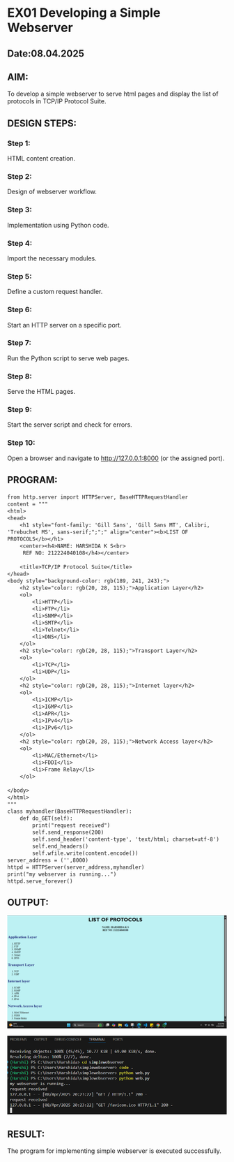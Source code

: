 # EX01 Developing a Simple Webserver
## Date:08.04.2025

## AIM:
To develop a simple webserver to serve html pages and display the list of protocols in TCP/IP Protocol Suite.

## DESIGN STEPS:
### Step 1: 
HTML content creation.

### Step 2:
Design of webserver workflow.

### Step 3:
Implementation using Python code.

### Step 4:
Import the necessary modules.

### Step 5:
Define a custom request handler.

### Step 6:
Start an HTTP server on a specific port.

### Step 7:
Run the Python script to serve web pages.

### Step 8:
Serve the HTML pages.

### Step 9:
Start the server script and check for errors.

### Step 10:
Open a browser and navigate to http://127.0.0.1:8000 (or the assigned port).

## PROGRAM:
```
from http.server import HTTPServer, BaseHTTPRequestHandler
content = """
<html>
<head>
    <h1 style="font-family: 'Gill Sans', 'Gill Sans MT', Calibri, 'Trebuchet MS', sans-serif;";";" align="center"><b>LIST OF PROTOCOLS</b></h1>
    <center><h4>NAME: HARSHIDA K S<br> 
     REF NO: 212224040108</h4></center>

    <title>TCP/IP Protocol Suite</title>
</head>
<body style="background-color: rgb(189, 241, 243);">
    <h2 style="color: rgb(20, 28, 115);">Application Layer</h2>
    <ol>
        <li>HTTP</li>
        <li>FTP</li>
        <li>SNMP</li>
        <li>SMTP</li>
        <li>Telnet</li>
        <li>DNS</li>
    </ol>
    <h2 style="color: rgb(20, 28, 115);">Transport Layer</h2>
    <ol>
        <li>TCP</li>
        <li>UDP</li>
    </ol>
    <h2 style="color: rgb(20, 28, 115);">Internet layer</h2>
    <ol>
        <li>ICMP</li>
        <li>IGMP</li>
        <li>APR</li>
        <li>IPv4</li>
        <li>IPv6</li>
    </ol>
    <h2 style="color: rgb(20, 28, 115);">Network Access layer</h2>
    <ol>
        <li>MAC/Ethernet</li>
        <li>FDDI</li>
        <li>Frame Relay</li>
    </ol>
    
</body>
</html>
"""
class myhandler(BaseHTTPRequestHandler):
    def do_GET(self):
        print("request received")
        self.send_response(200)
        self.send_header('content-type', 'text/html; charset=utf-8')
        self.end_headers()
        self.wfile.write(content.encode())
server_address = ('',8000)
httpd = HTTPServer(server_address,myhandler)
print("my webserver is running...")
httpd.serve_forever()

```

## OUTPUT:

![alt text](<Screenshot 2025-04-10 203322.png>)

![alt text](<ex1 ss2.png>)

## RESULT:
The program for implementing simple webserver is executed successfully.
